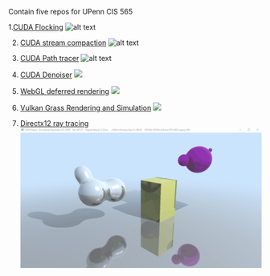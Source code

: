 Contain five repos for UPenn CIS 565

1.[CUDA Flocking](https://github.com/Jack12xl/Project1-CUDA-Flocking)
![alt text](https://github.com/Jack12xl/Project1-CUDA-Flocking/blob/master/images/demo_3.gif)

2.  [CUDA stream compaction](https://github.com/Jack12xl/Project2-Stream-Compaction)
![alt text](https://github.com/Jack12xl/Project2-Stream-Compaction/blob/master/img/SCAN_for_block.svg)

3. [CUDA Path tracer](https://github.com/Jack12xl/Project3-CUDA-Path-Tracer)
![alt text](https://github.com/Jack12xl/Project3-CUDA-Path-Tracer/blob/master/img/imperfect_spec.png)
4. [CUDA Denoiser](https://github.com/Jack12xl/Project4-CUDA-Denoiser)
![](https://github.com/Jack12xl/Project4-CUDA-Denoiser/raw/base-code/img/Teaser.svg)
5. [WebGL deferred rendering](https://github.com/Jack12xl/Project5-WebGL-Forward-Plus-and-Clustered-Deferred)
![](https://github.com/Jack12xl/Project5-WebGL-Forward-Plus-and-Clustered-Deferred/raw/master/img/demo.gif)
6. [Vulkan Grass Rendering and Simulation](https://github.com/Jack12xl/Project4-Vulkan-Grass-Rendering/tree/master)
![](https://github.com/Jack12xl/public_file/raw/master/grass_simulation/grass_in_dev.gif)
7. [Directx12 ray tracing](https://github.com/Jack12xl/Project5-DirectX-Procedural-Raytracing)
![](https://github.com/Jack12xl/public_file/raw/master/CIS565-GPU/directX-ray-tracing/dxr_demo.gif)
